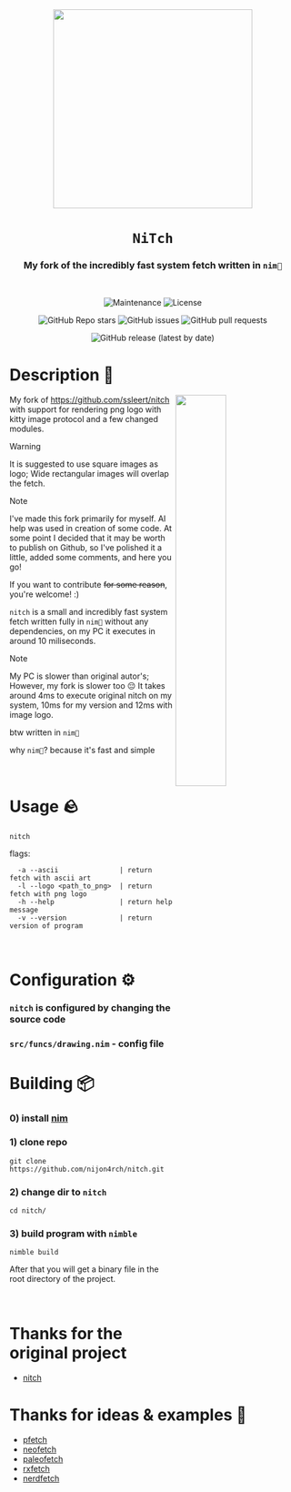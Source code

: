 <div align="center">

<img src="https://github.com/user-attachments/assets/7e351130-2cdd-45f5-9921-7a67026c3663" width="350px">

# `NiTch`

<h3>
  My fork of the incredibly fast system fetch written in <code>nim👑</code>
</h3>
<br>

![Maintenance](https://shields.io/maintenance/yes/2025?style=for-the-badge)
![License](https://shields.io/github/license/nijon4rch/nitch?style=for-the-badge)

![GitHub Repo stars](https://img.shields.io/github/stars/nijon4rch/nitch?style=for-the-badge)
![GitHub issues](https://img.shields.io/github/issues/nijon4rch/nitch?style=for-the-badge)
![GitHub pull requests](https://img.shields.io/github/issues-pr/nijon4rch/nitch?style=for-the-badge)

![GitHub release (latest by date)](https://img.shields.io/github/v/release/nijon4rch/nitch?style=for-the-badge)

</div>

# Description 📖

<img src="https://github.com/user-attachments/assets/6179db79-d3cb-40c3-bb99-2d2a3e1bbe1d" width="42%" align="right">

My fork of https://github.com/ssleert/nitch with support for rendering png logo with kitty image protocol and a few changed modules.
>[!WARNING]
> It is suggested to use square images as logo; Wide rectangular images will overlap the fetch.

>[!NOTE]
> I've made this fork primarily for myself. AI help was used in creation of some code. At some point I decided that it may be worth to publish on Github, so I've polished it a little, added some comments, and here you go!

If you want to contribute <s>for some reason</s>, you're welcome! :)

`nitch` is a small and incredibly fast system fetch written fully in `nim👑` without any dependencies, on my PC
it executes in around 10 miliseconds.

>[!NOTE]
> My PC is slower than original autor's; However, my fork is slower too 😔
> It takes around 4ms to execute original nitch on my system, 10ms for my version and 12ms with image logo.

btw written in `nim👑`

why `nim👑`? because it's fast and simple

<br>

# Usage 🪨
```
nitch
```

flags:
```
  -a --ascii               | return fetch with ascii art
  -l --logo <path_to_png>  | return fetch with png logo
  -h --help                | return help message
  -v --version             | return version of program
```

<br>

# Configuration ⚙️
### `nitch` is configured by changing the source code
### `src/funcs/drawing.nim` - config file

# Building 📦
### 0) install [nim](https://nim-lang.org/)

### 1) clone repo
```fish
git clone https://github.com/nijon4rch/nitch.git
```
### 2) change dir to `nitch`
```fish
cd nitch/
```

### 3) build program with `nimble`
```fish
nimble build
```
After that you will get a binary file in the root directory of the project.

<br>

# Thanks for the original project
- [nitch](https://github.com/ssleert/nitch)
# Thanks for ideas & examples 💬
- [pfetch](https://github.com/dylanaraps/pfetch/)
- [neofetch](https://github.com/dylanaraps/neofetch)
- [paleofetch](https://github.com/ss7m/paleofetch)
- [rxfetch](https://github.com/Mangeshrex/rxfetch)
- [nerdfetch](https://github.com/ThatOneCalculator/NerdFetch)
